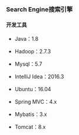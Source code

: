### Search Engine搜索引擎
#### 开发工具

* Java：1.8
* Hadoop：2.7.3
* Mysql：5.7
* IntelliJ Idea：2016.3
* Ubuntu：16.04

* Spring MVC：4.x

* Mybatis：3.x

* Tomcat：8.x
